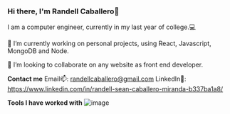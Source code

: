 ### Hi there, I'm Randell Caballero👋
I am a computer engineer, currently in my last year of college.💻

🔭 I’m currently working on personal projects, using React, Javascript, MongoDB and Node. 

👯 I’m looking to collaborate on any website as front end developer. 

**Contact me**
Email📫: randellcaballero@gmail.com
LinkedIn👀: https://www.linkedin.com/in/randell-sean-caballero-miranda-b337ba1a8/

**Tools I have worked with**
![image](https://user-images.githubusercontent.com/102177367/195671591-58fa3ea6-3b2c-4874-85b9-731a226c160f.png)

<!--
**RandellSCaballero/RandellSCaballero** is a ✨ _special_ ✨ repository because its `README.md` (this file) appears on your GitHub profile.

Here are some ideas to get you started:

- 🔭 I’m currently working on ...
- 🌱 I’m currently learning ...
- 👯 I’m looking to collaborate on ...
- 🤔 I’m looking for help with ...
- 💬 Ask me about ...
- 📫 How to reach me: ...
- 😄 Pronouns: ...
- ⚡ Fun fact: ...
-->
